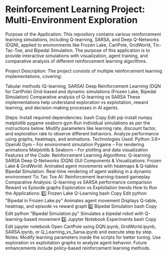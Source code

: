 # Reinforcement Learning Project: Multi-Environment Exploration
Purpose of the Application:
This repository contains various reinforcement learning simulations, including Q-learning, SARSA, and Deep Q-Networks (DQN), applied to environments like Frozen Lake, CartPole, GridWorld, Tic-Tac-Toe, and Bipedal Simulation. The purpose of this application is to provide interactive simulations with visualization, agent training, and comparative analysis of different reinforcement learning algorithms.

Project Description:
The project consists of multiple reinforcement learning implementations, covering:

Tabular methods (Q-learning, SARSA)
Deep Reinforcement Learning (DQN for CartPole)
Grid-based and dynamic simulations (Frozen Lake, Bipedal Simulation)
Comparative analysis of Q-learning vs SARSA
These implementations help understand exploration vs exploitation, reward learning, and decision-making processes in AI agents.

Steps:
Install required dependencies:
bash
Copy
Edit
pip install numpy matplotlib pygame seaborn gym
Run individual simulations as per the instructions below.
Modify parameters like learning rate, discount factor, and exploration rate to observe different behaviors.
Analyze performance using graphs, heatmaps, and animations.
Technologies Used:
Python 3.6+
OpenAI Gym – For environment simulation
Pygame – For rendering animations
Matplotlib & Seaborn – For plotting and data visualization
Features of the Code:
Reinforcement Learning Algorithms:
Q-learning
SARSA
Deep Q-Networks (DQN)
GUI Components & Visualizations:
Frozen Lake & GridWorld: Animated agent movements with heatmaps & Q-tables
Bipedal Simulation: Real-time rendering of agent walking in a dynamic environment
Tic Tac Toe AI: Reinforcement learning-based gameplay
Comparative Analysis:
Q-learning vs SARSA performance comparison
Reward vs Episode graphs
Exploration vs Exploitation trends
How to Run the Applications:
1️⃣ Frozen Lake Q-Learning
bash
Copy
Edit
python "Bipedal in Frozen Lake.py"
Animates agent movement
Displays Q-table, heatmap, and episode vs reward graph
2️⃣ Bipedal Simulation
bash
Copy
Edit
python "Bipedal Simulation.py"
Simulates a bipedal robot with Q-learning-based movement
3️⃣ Jupyter Notebook Experiments
bash
Copy
Edit
jupyter notebook
Open CartPole using DQN.ipynb, GridWorld.ipynb, SARSA.ipynb, or Q_Learning_vs_Sarsa.ipynb and execute step by step.
Notes:
Modify learning parameters inside the scripts for better tuning.
Use exploration vs exploitation graphs to analyze agent behavior.
Future enhancements include policy-based reinforcement learning methods.
